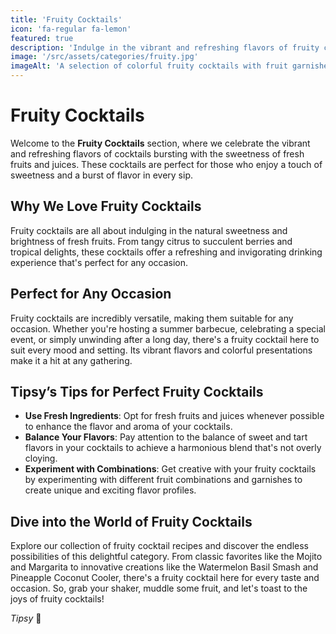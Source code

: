 ```yaml
---
title: 'Fruity Cocktails'
icon: 'fa-regular fa-lemon'
featured: true
description: 'Indulge in the vibrant and refreshing flavors of fruity cocktails, bursting with the sweetness of fresh fruits and juices!'
image: '/src/assets/categories/fruity.jpg'
imageAlt: 'A selection of colorful fruity cocktails with fruit garnishes.'
---
```


# Fruity Cocktails

Welcome to the **Fruity Cocktails** section, where we celebrate the vibrant and refreshing flavors of cocktails bursting with the sweetness of fresh fruits and juices. These cocktails are perfect for those who enjoy a touch of sweetness and a burst of flavor in every sip.

## Why We Love Fruity Cocktails

Fruity cocktails are all about indulging in the natural sweetness and brightness of fresh fruits. From tangy citrus to succulent berries and tropical delights, these cocktails offer a refreshing and invigorating drinking experience that's perfect for any occasion.

## Perfect for Any Occasion

Fruity cocktails are incredibly versatile, making them suitable for any occasion. Whether you're hosting a summer barbecue, celebrating a special event, or simply unwinding after a long day, there's a fruity cocktail here to suit every mood and setting. Its vibrant flavors and colorful presentations make it a hit at any gathering.

## Tipsy’s Tips for Perfect Fruity Cocktails

-   **Use Fresh Ingredients**: Opt for fresh fruits and juices whenever possible to enhance the flavor and aroma of your cocktails.
-   **Balance Your Flavors**: Pay attention to the balance of sweet and tart flavors in your cocktails to achieve a harmonious blend that's not overly cloying.
-   **Experiment with Combinations**: Get creative with your fruity cocktails by experimenting with different fruit combinations and garnishes to create unique and exciting flavor profiles.

## Dive into the World of Fruity Cocktails

Explore our collection of fruity cocktail recipes and discover the endless possibilities of this delightful category. From classic favorites like the Mojito and Margarita to innovative creations like the Watermelon Basil Smash and Pineapple Coconut Cooler, there's a fruity cocktail here for every taste and occasion. So, grab your shaker, muddle some fruit, and let's toast to the joys of fruity cocktails!

_Tipsy_ 🍹
